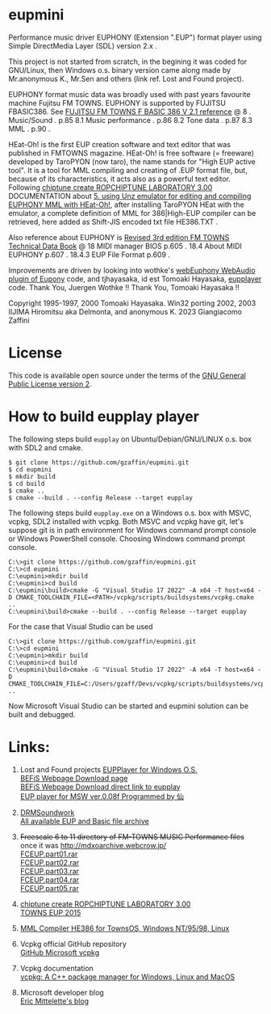 # eupmini  
Performance music driver EUPHONY (Extension ".EUP") format player using Simple DirectMedia Layer (SDL) version 2.x .  

This project is not started from scratch, in the begining it was coded for GNU/Linux, then Windows o.s. binary version came along made by Mr.anonymous K., Mr.Sen and others (link ref. Lost and Found project).  

EUPHONY format music data was broadly used with past years favourite machine Fujitsu FM TOWNS.
EUPHONY is supported by FUJITSU FBASIC386. See [FUJITSU FM TOWNS F BASIC 386 V 2.1 reference](https://archive.org/details/FUJITSUFMTOWNSFBASIC386V2.11992_201809/page/n103/mode/2up) @ 8 . Music/Sound . p.85 8.1 Music performance . p.86 8.2 Tone data . p.87 8.3 MML . p.90 .  

HEat-Oh! is the first EUP creation software and text editor that was published in FMTOWNS magazine. HEat-Oh! is free software (= freeware) developed by TaroPYON (now taro), the name stands for "High EUP active tool".
It is a tool for MML compiling and creating of .EUP format file, but, because of its characteristics, it acts also as a powerful text editor.
Following [chiptune create ROPCHIPTUNE LABORATORY 3.00](http://rophon.music.coocan.jp/chiptune.htm) DOCUMENTATION about [5. using Unz emulator for editing and compiling EUPHONY MML with HEat-Oh!](http://rophon.music.coocan.jp/chiptune/UnzMMLcomp.pdf), after installing TaroPYON HEat with the emulator, a complete definition of MML for 386|High-EUP compiler can be retrieved, here added as Shift-JIS encoded txt file HE386.TXT .

Also reference about EUPHONY is [Revised 3rd edition FM TOWNS Technical Data Book](https://archive.org/details/3FmTowns/mode/2up) @ 18 MIDI manager BIOS p.605 . 18.4 About MIDI EUPHONY p.607 . 18.4.3 EUP File Format p.609 .  

Improvements are driven by looking into wothke's [webEuphony WebAudio plugin of Eupony](https://bitbucket.org/wothke/webeuphony/src/master/) code,
and tjhayasaka, id est Tomoaki Hayasaka, [eupplayer](https://github.com/tjhayasaka/eupplayer) code.
Thank You, Juergen Wothke !!
Thank You, Tomoaki Hayasaka !!  

Copyright
1995-1997, 2000 Tomoaki Hayasaka.
Win32 porting 2002, 2003 IIJIMA Hiromitsu aka Delmonta, and anonymous K.
2023 Giangiacomo Zaffini  

# License  

This code is available open source under the terms of the [GNU General Public License version 2](https://opensource.org/licenses/GPL-2.0).  

# How to build eupplay player  

The following steps build `eupplay` on Ubuntu/Debian/GNU/LINUX o.s. box with SDL2 and cmake.  

```GNU/linux bash
$ git clone https://github.com/gzaffin/eupmini.git
$ cd eupmini
$ mkdir build
$ cd build
$ cmake ..
$ cmake --build . --config Release --target eupplay
```

The following steps build `eupplay.exe` on a Windows o.s. box with MSVC, vcpkg, SDL2 installed with vcpkg. Both MSVC and vcpkg have git, let's suppose git is in path environment for Windows command prompt console or Windows PowerShell console.
Choosing Windows command prompt console.  

```windows command-line interface
C:\>git clone https://github.com/gzaffin/eupmini.git
C:\>cd eupmini
C:\eupmini>mkdir build
C:\eupmini>cd build
C:\eupmini\build>cmake -G "Visual Studio 17 2022" -A x64 -T host=x64 -D CMAKE_TOOLCHAIN_FILE=<PATH>/vcpkg/scripts/buildsystems/vcpkg.cmake ..
C:\eupmini\build>cmake --build . --config Release --target eupplay
```

For the case that Visual Studio can be used  

```windows command-line interface
C:\>git clone https://github.com/gzaffin/eupmini.git
C:\>cd eupmini
C:\eupmini>mkdir build
C:\eupmini>cd build
C:\eupmini\build>cmake -G "Visual Studio 17 2022" -A x64 -T host=x64 -D CMAKE_TOOLCHAIN_FILE=C:/Users/gzaff/Devs/vcpkg/scripts/buildsystems/vcpkg.cmake ..
```
Now Microsoft Visual Studio can be started and eupmini solution can be built and debugged.  

# Links:

1. Lost and Found projects
[EUPPlayer for Windows O.S.](http://heisei.dennougedougakkai-ndd.org/pub/werkzeug/EUPPlayer/)  
[BEFiS Webpage Download page](http://www.purose.net/befis/download/)  
[BEFiS Webpage Download direct link to eupplay](http://www.purose.net/befis/download/lib/eupplay.lzh)  
[EUP player for MSW  ver.0.08f Programmed by 仙](http://www.ym2149.com/fmtowns_eup.zip)  

2. [DRMSoundwork](http://www.boreas.dti.ne.jp/~nudi-drm/)  
[All available EUP and Basic file archive](http://www.boreas.dti.ne.jp/~nudi-drm/sound/townsmml/arcfiles.lzh)  

3. ~~Freescale 6 to 11 directory of FM-TOWNS MUSIC Performance files~~ once it was http://mdxoarchive.webcrow.jp/  
[FCEUP.part01.rar](https://1drv.ms/u/s!Ajr-D58Azu8jiCTHyA1vUPxhrBQB?e=45oXmT)  
[FCEUP.part02.rar](https://1drv.ms/u/s!Ajr-D58Azu8jiCJQp0cOXtFV4A6K?e=3dSphi)  
[FCEUP.part03.rar](https://1drv.ms/u/s!Ajr-D58Azu8jiCODxoiyh-K0Qri2?e=y5xiRF)  
[FCEUP.part04.rar](https://1drv.ms/u/s!Ajr-D58Azu8jiCY7yolQ9048VFEj?e=R2NfL6)  
[FCEUP.part05.rar](https://1drv.ms/u/s!Ajr-D58Azu8jiCUmFNyllNmNOHr4?e=pIG7Km)  

5. [chiptune create ROPCHIPTUNE LABORATORY 3.00](http://rophon.music.coocan.jp/chiptune.htm)  
[TOWNS EUP 2015](http://rophon.music.coocan.jp/chiptune.htm)  

6. [MML Compiler HE386 for TownsOS, Windows NT/95/98, Linux](http://www.runser.jp/softlib.html)  

7. Vcpkg official GitHub repository  
[GitHub Microsoft vcpkg](https://github.com/Microsoft/vcpkg)  

8. Vcpkg documentation  
[vcpkg: A C++ package manager for Windows, Linux and MacOS](https://docs.microsoft.com/en-us/cpp/build/vcpkg?view=vs-2019)  

9. Microsoft developer blog  
[Eric Mittelette's blog](https://devblogs.microsoft.com/cppblog/vcpkg-a-tool-to-acquire-and-build-c-open-source-libraries-on-windows/)  
